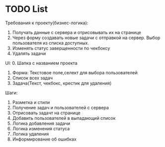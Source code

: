 # TODO List

Требования к проекту(бизнес-логика):
1. Получать данные с сервера и отрисовывать их на странице
2. Через форму создавать новые задачи с отправкой на сервер. Выбор пользователя из списка доступных.
3. Изменять статус заверщенности по чекбоксу
4. Удалять задачи

UI:
0. Шапка с названием проекта
1. Форма: Текстовое поле,селект для выбора пользователей
2. Список всех задач
3. Задача(Текст, чекбокс, крестик для удаления)

Шаги:
1. Разметка и стили
2. Получение задач и пользователей с сервера
3. Отрисовать задачт на странице
4. Добавить пользователей в выпадающий список
5. Логика добавления задачи
6. Логика изменения статуса
7. Логика удаления
8. Информирование об ошибках


